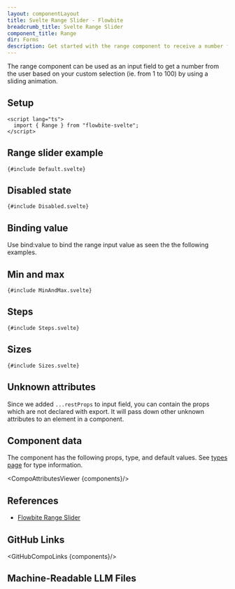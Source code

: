 ```yaml
---
layout: componentLayout
title: Svelte Range Slider - Flowbite
breadcrumb_title: Svelte Range Slider
component_title: Range
dir: Forms
description: Get started with the range component to receive a number from the user anywhere from 1 to 100 by sliding form control horizontally based on multiple options
---
```


<script lang="ts">
  import { CompoAttributesViewer,  GitHubCompoLinks, toKebabCase, LlmLink } from '../../utils'
  const components = 'Range'
  let minmaxValue=5
</script>

The range component can be used as an input field to get a number from the user based on your custom selection (ie. from 1 to 100) by using a sliding animation.

## Setup

```svelte example hideOutput
<script lang="ts">
  import { Range } from "flowbite-svelte";
</script>
```

## Range slider example

```svelte example
{#include Default.svelte}
```

## Disabled state

```svelte example
{#include Disabled.svelte}
```

## Binding value

Use bind:value to bind the range input value as seen the the following examples.

## Min and max

```svelte example
{#include MinAndMax.svelte}
```

## Steps

```svelte example
{#include Steps.svelte}
```

## Sizes

```svelte example class="space-y-6"
{#include Sizes.svelte}
```

## Unknown attributes

Since we added `...restProps` to input field, you can contain the props which are not declared with export. It will pass down other unknown attributes to an element in a component.

## Component data

The component has the following props, type, and default values. See [types page](/docs/pages/typescript) for type information.

<CompoAttributesViewer {components}/>

## References

- [Flowbite Range Slider](https://flowbite.com/docs/forms/range/)

## GitHub Links

<GitHubCompoLinks {components}/>

## Machine-Readable LLM Files

<LlmLink />
